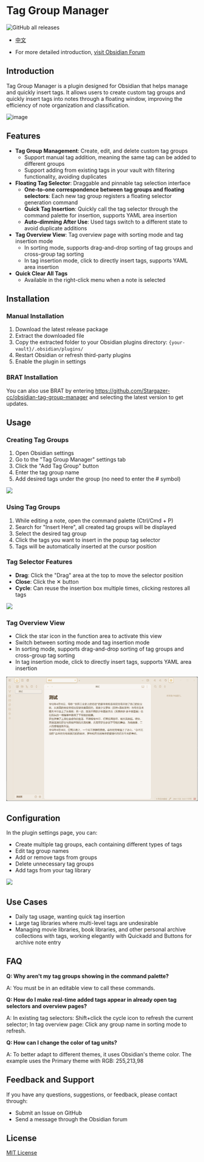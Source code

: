# Tag Group Manager

![GitHub all releases](https://img.shields.io/github/downloads/stargazer-cc/obsidian-tag-group-manager/total?color=success)

- [中文](https://github.com/Stargazer-cc/obsidian-tag-group-manager/blob/main/README.md)

- For more detailed introduction, [visit Obsidian Forum](https://forum.obsidian.md)

## Introduction

Tag Group Manager is a plugin designed for Obsidian that helps manage and quickly insert tags. It allows users to create custom tag groups and quickly insert tags into notes through a floating window, improving the efficiency of note organization and classification.

![image](https://github.com/user-attachments/assets/0e1ab649-68c0-443e-b7a5-6f0ee23aa258)

## Features

- **Tag Group Management**: Create, edit, and delete custom tag groups
  - Support manual tag addition, meaning the same tag can be added to different groups
  - Support adding from existing tags in your vault with filtering functionality, avoiding duplicates
- **Floating Tag Selector**: Draggable and pinnable tag selection interface
  - **One-to-one correspondence between tag groups and floating selectors**: Each new tag group registers a floating selector generation command
  - **Quick Tag Insertion**: Quickly call the tag selector through the command palette for insertion, supports YAML area insertion
  - **Auto-dimming After Use**: Used tags switch to a different state to avoid duplicate additions
- **Tag Overview View**: Tag overview page with sorting mode and tag insertion mode
  - In sorting mode, supports drag-and-drop sorting of tag groups and cross-group tag sorting
  - In tag insertion mode, click to directly insert tags, supports YAML area insertion
- **Quick Clear All Tags**
  - Available in the right-click menu when a note is selected

## Installation

### Manual Installation

1. Download the latest release package
2. Extract the downloaded file
3. Copy the extracted folder to your Obsidian plugins directory: `{your-vault}/.obsidian/plugins/`
4. Restart Obsidian or refresh third-party plugins
5. Enable the plugin in settings

### BRAT Installation

You can also use BRAT by entering https://github.com/Stargazer-cc/obsidian-tag-group-manager and selecting the latest version to get updates.

## Usage

### Creating Tag Groups

1. Open Obsidian settings
2. Go to the "Tag Group Manager" settings tab
3. Click the "Add Tag Group" button
4. Enter the tag group name
5. Add desired tags under the group (no need to enter the # symbol)

![](https://github.com/Stargazer-cc/obsidian-tag-group-manager/blob/main/4.gif)

### Using Tag Groups

1. While editing a note, open the command palette (Ctrl/Cmd + P)
2. Search for "Insert Here", all created tag groups will be displayed
3. Select the desired tag group
4. Click the tags you want to insert in the popup tag selector
5. Tags will be automatically inserted at the cursor position

### Tag Selector Features

- **Drag**: Click the "Drag" area at the top to move the selector position
- **Close**: Click the ✕ button
- **Cycle**: Can reuse the insertion box multiple times, clicking restores all tags

![](https://github.com/Stargazer-cc/obsidian-tag-group-manager/blob/main/3.gif)

### Tag Overview View
- Click the star icon in the function area to activate this view
- Switch between sorting mode and tag insertion mode
- In sorting mode, supports drag-and-drop sorting of tag groups and cross-group tag sorting
- In tag insertion mode, click to directly insert tags, supports YAML area insertion

![](https://github.com/Stargazer-cc/obsidian-tag-group-manager/blob/main/6.gif)

## Configuration

In the plugin settings page, you can:

- Create multiple tag groups, each containing different types of tags
- Edit tag group names
- Add or remove tags from groups
- Delete unnecessary tag groups
- Add tags from your tag library

![](https://github.com/Stargazer-cc/obsidian-tag-group-manager/blob/main/4.png)

## Use Cases
- Daily tag usage, wanting quick tag insertion
- Large tag libraries where multi-level tags are undesirable
- Managing movie libraries, book libraries, and other personal archive collections with tags, working elegantly with Quickadd and Buttons for archive note entry

## FAQ

**Q: Why aren't my tag groups showing in the command palette?**

A: You must be in an editable view to call these commands.

**Q: How do I make real-time added tags appear in already open tag selectors and overview pages?**

A: In existing tag selectors: Shift+click the cycle icon to refresh the current selector; In tag overview page: Click any group name in sorting mode to refresh.

**Q: How can I change the color of tag units?**

A: To better adapt to different themes, it uses Obsidian's theme color. The example uses the Primary theme with RGB: 255,213,98

## Feedback and Support

If you have any questions, suggestions, or feedback, please contact through:

- Submit an Issue on GitHub
- Send a message through the Obsidian forum

## License

[MIT License](LICENSE)
